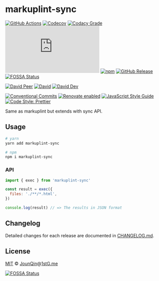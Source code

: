 # markuplint-sync

[![GitHub Actions](https://github.com/rx-ts/markuplint-sync/workflows/CI/badge.svg)](https://github.com/rx-ts/markuplint-sync/actions/workflows/ci.yml)
[![Codecov](https://img.shields.io/codecov/c/github/rx-ts/markuplint-sync.svg)](https://codecov.io/gh/rx-ts/markuplint-sync)
[![Codacy Grade](https://img.shields.io/codacy/grade/b9c7ab8f6c644e7fa6cf80528ad306c6)](https://www.codacy.com/gh/rx-ts/markuplint-sync)
[![type-coverage](https://img.shields.io/badge/dynamic/json.svg?label=type-coverage&prefix=%E2%89%A5&suffix=%&query=$.typeCoverage.atLeast&uri=https%3A%2F%2Fraw.githubusercontent.com%2Frx-ts%2Fmarkuplint-sync%2Fmain%2Fpackage.json)](https://github.com/plantain-00/type-coverage)
[![npm](https://img.shields.io/npm/v/markuplint-sync.svg)](https://www.npmjs.com/package/markuplint-sync)
[![GitHub Release](https://img.shields.io/github/release/rx-ts/markuplint-sync)](https://github.com/rx-ts/markuplint-sync/releases)
[![FOSSA Status](https://app.fossa.com/api/projects/git%2Bgithub.com%2Frx-ts%2Fmarkuplint-sync.svg?type=shield)](https://app.fossa.com/projects/git%2Bgithub.com%2Frx-ts%2Fmarkuplint-sync?ref=badge_shield)

[![David Peer](https://img.shields.io/david/peer/rx-ts/markuplint-sync.svg)](https://david-dm.org/rx-ts/markuplint-sync?type=peer)
[![David](https://img.shields.io/david/rx-ts/markuplint-sync.svg)](https://david-dm.org/rx-ts/markuplint-sync)
[![David Dev](https://img.shields.io/david/dev/rx-ts/markuplint-sync.svg)](https://david-dm.org/rx-ts/markuplint-sync?type=dev)

[![Conventional Commits](https://img.shields.io/badge/conventional%20commits-1.0.0-yellow.svg)](https://conventionalcommits.org)
[![Renovate enabled](https://img.shields.io/badge/renovate-enabled-brightgreen.svg)](https://renovatebot.com)
[![JavaScript Style Guide](https://img.shields.io/badge/code_style-standard-brightgreen.svg)](https://standardjs.com)
[![Code Style: Prettier](https://img.shields.io/badge/code_style-prettier-ff69b4.svg)](https://github.com/prettier/prettier)

Same as markuplint but extends with sync API.

## Usage

```sh
# yarn
yarn add markuplint-sync

# npm
npm i markuplint-sync
```

### API

```js
import { exec } from 'markuplint-sync'

const result = exec({
  files: './**/*.html',
})

console.log(result) // => The results in JSON format
```

## Changelog

Detailed changes for each release are documented in [CHANGELOG.md](./CHANGELOG.md).

## License

[MIT][] © [JounQin][]@[1stG.me][]

[1stg.me]: https://www.1stg.me
[jounqin]: https://GitHub.com/JounQin
[mit]: http://opensource.org/licenses/MIT


[![FOSSA Status](https://app.fossa.com/api/projects/git%2Bgithub.com%2Frx-ts%2Fmarkuplint-sync.svg?type=large)](https://app.fossa.com/projects/git%2Bgithub.com%2Frx-ts%2Fmarkuplint-sync?ref=badge_large)